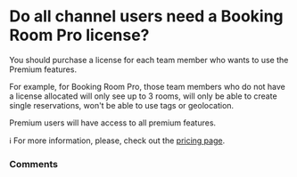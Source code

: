 # Do all channel users need a Booking Room Pro license?

<p class="no-margin">You should purchase a license for each team member who wants to use the Premium features.  </p>
<p class="no-margin">For example, for Booking Room Pro, those team members who do not have a license allocated will only see up to 3 rooms, will only be able to create single reservations, won't be able to use tags or geolocation.  </p>
<p class="no-margin"></p>
<p class="no-margin">Premium users will have access to all premium features.  </p>
<p class="no-margin"></p>
<p class="no-margin">ℹ️ For more information, please, check out the <a href="https://app.intercom.com/" target="_blank" class="intercom-content-link">pricing page</a>.  </p>

### Comments

<Comments />